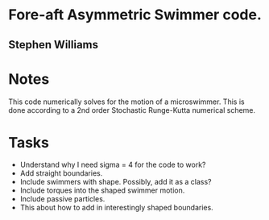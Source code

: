 # Fore-aft Asymmetric Swimmer code.
## Stephen Williams

# Notes

This code numerically solves for the motion of a microswimmer.
This is done according to a 2nd order Stochastic Runge-Kutta numerical scheme.

# Tasks
- Understand why I need sigma = 4 for the code to work?
- Add straight boundaries.
- Include swimmers with shape. Possibly, add it as a class?
- Include torques into the shaped swimmer motion.
- Include passive particles.
- This about how to add in interestingly shaped boundaries.
